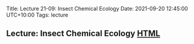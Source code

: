 Title: Lecture 21-09: Insect Chemical Ecology
Date: 2021-09-20 12:45:00 UTC+10:00
Tags: lecture

## Lecture: Insect Chemical Ecology [HTML](https://aubreymoore.github.io/lecture-insect-chemical-ecology/index.html)
